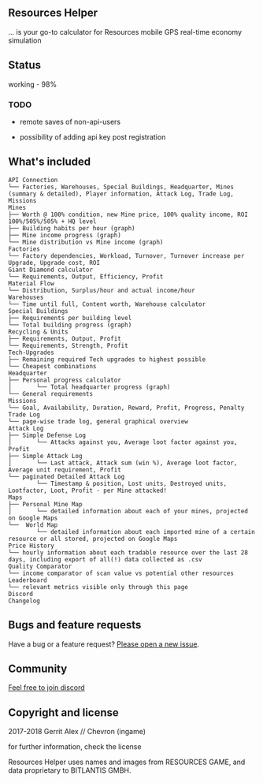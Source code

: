 ## Resources Helper

... is your go-to calculator for Resources mobile GPS real-time economy simulation

## Status

working - 98%

### TODO

* remote saves of non-api-users

* possibility of adding api key post registration

## What's included

```
API Connection
└── Factories, Warehouses, Special Buildings, Headquarter, Mines (summary & detailed), Player information, Attack Log, Trade Log, Missions
Mines
├── Worth @ 100% condition, new Mine price, 100% quality income, ROI 100%/505%/505% + HQ level
├── Building habits per hour (graph)
├── Mine income progress (graph)
└── Mine distribution vs Mine income (graph)
Factories
└── Factory dependencies, Workload, Turnover, Turnover increase per Upgrade, Upgrade cost, ROI
Giant Diamond calculator
└── Requirements, Output, Efficiency, Profit
Material Flow
└── Distribution, Surplus/hour and actual income/hour
Warehouses
└── Time until full, Content worth, Warehouse calculator
Special Buildings
├── Requirements per building level
└── Total building progress (graph)
Recycling & Units
├── Requirements, Output, Profit
└── Requirements, Strength, Profit
Tech-Upgrades
├── Remaining required Tech upgrades to highest possible
└── Cheapest combinations
Headquarter
├── Personal progress calculator
│       └── Total headquarter progress (graph)
└── General requirements
Missions
└── Goal, Availability, Duration, Reward, Profit, Progress, Penalty
Trade Log
└── page-wise trade log, general graphical overview
Attack Log
├── Simple Defense Log
│       └── Attacks against you, Average loot factor against you, Profit
├── Simple Attack Log
│       └── Last attack, Attack sum (win %), Average loot factor, Average unit requirement, Profit
└── paginated Detailed Attack Log
        └── Timestamp & position, Lost units, Destroyed units, Lootfactor, Loot, Profit - per Mine attacked!
Maps
├── Personal Mine Map
│       └── detailed information about each of your mines, projected on Google Maps
└──  World Map
        └── detailed information about each imported mine of a certain resource or all stored, projected on Google Maps
Price History
└── hourly information about each tradable resource over the last 28 days, including export of all(!) data collected as .csv
Quality Comparator
└── income comparator of scan value vs potential other resources
Leaderboard
└── relevant metrics visible only through this page
Discord
Changelog
```

## Bugs and feature requests

Have a bug or a feature request? [Please open a new issue](https://github.com/ljosberinn/resources-helper/issues/new).

## Community

[Feel free to join discord](https://discordapp.com/invite/HeepZV)

## Copyright and license

2017-2018 Gerrit Alex // Chevron (ingame)

for further information, check the license

Resources Helper uses names and images from RESOURCES GAME, and data proprietary to BITLANTIS GMBH.
